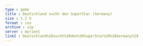 ```yaml
---
type : game
title : Deutschland sucht den SuperStar (Germany)
size : 1.2 G
format : iso
archive : zip
server : myrient
link2 : Deutschland%20sucht%20den%20SuperStar%20%28Germany%29
---
```


